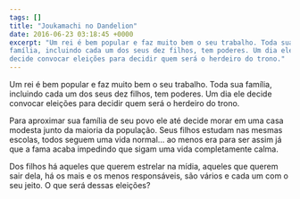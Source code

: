 ```yaml
---
tags: []
title: "Joukamachi no Dandelion"
date: 2016-06-23 03:18:45 +0000
excerpt: "Um rei é bem popular e faz muito bem o seu trabalho. Toda sua
família, incluindo cada um dos seus dez filhos, tem poderes. Um dia ele
decide convocar eleições para decidir quem será o herdeiro do trono."
---
```


Um rei é bem popular e faz muito bem o seu trabalho. Toda sua família,
incluindo cada um dos seus dez filhos, tem poderes. Um dia ele decide
convocar eleições para decidir quem será o herdeiro do trono.

Para aproximar sua família de seu povo ele até decide morar em uma casa
modesta junto da maioria da população. Seus filhos estudam nas mesmas
escolas, todos seguem uma vida normal… ao menos era para ser assim já que a
fama acaba impedindo que sigam uma vida completamente calma.

Dos filhos há aqueles que querem estrelar na mídia, aqueles que querem sair
dela, há os mais e os menos responsáveis, são vários e cada um com o seu
jeito. O que será dessas eleições?
